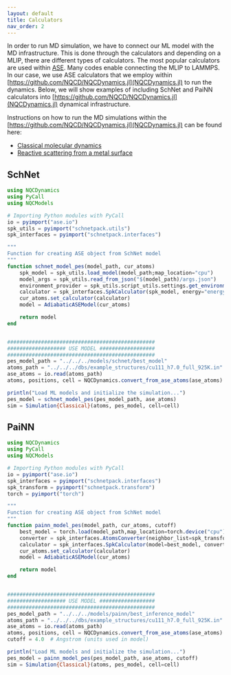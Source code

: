 ```yaml
---
layout: default
title: Calculators
nav_order: 2
---
```



In order to run MD simulation, we have to connect our ML model with the MD infrastructure. This is done through the calculators and depending on a MLIP, there are different types of calculators. The most popular calculators are used within [ASE](https://wiki.fysik.dtu.dk/ase/). Many codes enable connecting the MLIP to LAMMPS. In our case, we use ASE calculators that we employ within [https://github.com/NQCD/NQCDynamics.jl](NQCDynamics.jl) to run the dynamics. Below, we will show examples of including SchNet and PaiNN calculators into [https://github.com/NQCD/NQCDynamics.jl](NQCDynamics.jl) dynamical infrastructure.

Instructions on how to run the MD simulations within the [https://github.com/NQCD/NQCDynamics.jl](NQCDynamics.jl) can be found here:
* [Classical molecular dynamics](https://nqcd.github.io/NQCDynamics.jl/dev/dynamicssimulations/dynamicsmethods/classical/)
* [Reactive scattering from a metal surface](https://nqcd.github.io/NQCDynamics.jl/dev/examples/reactive_scattering/)

## SchNet

```jl
using NQCDynamics
using PyCall
using NQCModels

# Importing Python modules with PyCall
io = pyimport("ase.io")
spk_utils = pyimport("schnetpack.utils")
spk_interfaces = pyimport("schnetpack.interfaces")

"""
Function for creating ASE object from SchNet model
"""
function schnet_model_pes(model_path, cur_atoms)
    spk_model = spk_utils.load_model(model_path;map_location="cpu")
    model_args = spk_utils.read_from_json("$(model_path)/args.json")
    environment_provider = spk_utils.script_utils.settings.get_environment_provider(model_args,device="cpu")
    calculator = spk_interfaces.SpkCalculator(spk_model, energy="energy", forces="forces", environment_provider=environment_provider)
    cur_atoms.set_calculator(calculator)
    model = AdiabaticASEModel(cur_atoms)

    return model
end


################################################
################### USE MODEL ##################
################################################
pes_model_path = "../../../models/schnet/best_model"
atoms_path = "../../../dbs/example_structures/cu111_h7.0_full_925K.in"
ase_atoms = io.read(atoms_path)
atoms, positions, cell = NQCDynamics.convert_from_ase_atoms(ase_atoms)

println("Load ML models and initialize the simulation...")
pes_model = schnet_model_pes(pes_model_path, ase_atoms)
sim = Simulation{Classical}(atoms, pes_model, cell=cell)
```








## PaiNN

```jl
using NQCDynamics
using PyCall
using NQCModels

# Importing Python modules with PyCall
io = pyimport("ase.io")
spk_interfaces = pyimport("schnetpack.interfaces")
spk_transform = pyimport("schnetpack.transform")
torch = pyimport("torch")

"""
Function for creating ASE object from SchNet model
"""
function painn_model_pes(model_path, cur_atoms, cutoff)
    best_model = torch.load(model_path,map_location=torch.device("cpu") ).to("cpu")
    converter = spk_interfaces.AtomsConverter(neighbor_list=spk_transform.ASENeighborList(cutoff=cutoff), dtype=torch.float32)
    calculator = spk_interfaces.SpkCalculator(model=best_model, converter=converter, energy_units="eV", forces_units="eV/Angstrom")
    cur_atoms.set_calculator(calculator)
    model = AdiabaticASEModel(cur_atoms)

    return model
end


################################################
################### USE MODEL ##################
################################################
pes_model_path = "../../../models/painn/best_inference_model"
atoms_path = "../../../dbs/example_structures/cu111_h7.0_full_925K.in"
ase_atoms = io.read(atoms_path)
atoms, positions, cell = NQCDynamics.convert_from_ase_atoms(ase_atoms)
cutoff = 4.0  # Angstrom (units used in model)

println("Load ML models and initialize the simulation...")
pes_model = painn_model_pes(pes_model_path, ase_atoms, cutoff)
sim = Simulation{Classical}(atoms, pes_model, cell=cell)
```